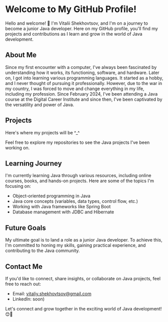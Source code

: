 # Welcome to My GitHub Profile!

Hello and welcome! 👋 I'm Vitalii Shekhovtsov, and I'm on a journey to become a junior Java developer. Here on my GitHub profile, you'll find my projects and contributions as I learn and grow in the world of Java development.

## About Me

Since my first encounter with a computer, I've always been fascinated by understanding how it works, its functioning, software, and hardware. Later on, I got into learning various programming languages. It started as a hobby, and I never thought of pursuing it professionally. However, due to the war in my country, I was forced to move and change everything in my life, including my profession. Since February 2024, I've been attending a Java course at the Digital Career Institute and since then, I've been captivated by the versatility and power of Java.

## Projects

Here's where my projects will be ^_^

Feel free to explore my repositories to see the Java projects I've been working on.

## Learning Journey

I'm currently learning Java through various resources, including online courses, books, and hands-on projects. Here are some of the topics I'm focusing on:

- Object-oriented programming in Java
- Java core concepts (variables, data types, control flow, etc.)
- Working with Java frameworks like Spring Boot
- Database management with JDBC and Hibernate

## Future Goals

My ultimate goal is to land a role as a junior Java developer. To achieve this, I'm committed to honing my skills, gaining practical experience, and contributing to the Java community.

## Contact Me

If you'd like to connect, share insights, or collaborate on Java projects, feel free to reach out:

- Email: vitaliy.shekhovtsov@gmail.com
- LinkedIn: soon)

Let's connect and grow together in the exciting world of Java development! 😊🚀
